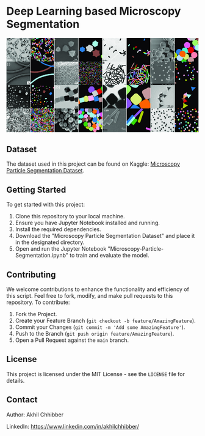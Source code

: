 # Deep Learning based Microscopy Segmentation
<p align="center">
  <img src="https://github.com/akhilchibber/Microscopy-Particle-Segmentation/blob/main/Microscopy-Particle-Segmentation.png?raw=true" alt="earthml Logo">
</p>

## Dataset
The dataset used in this project can be found on Kaggle: [Microscopy Particle Segmentation Dataset](https://www.kaggle.com/datasets/batuhanyil/electron-microscopy-particle-segmentation/data). 

## Getting Started
To get started with this project:

1. Clone this repository to your local machine.
2. Ensure you have Jupyter Notebook installed and running.
3. Install the required dependencies.
4. Download the "Microscopy Particle Segmentation Dataset" and place it in the designated directory.
5. Open and run the Jupyter Notebook "Microscopy-Particle-Segmentation.ipynb" to train and evaluate the model.

## Contributing
We welcome contributions to enhance the functionality and efficiency of this script. Feel free to fork, modify, and make pull requests to this repository. To contribute:

1. Fork the Project.
2. Create your Feature Branch (`git checkout -b feature/AmazingFeature`).
3. Commit your Changes (`git commit -m 'Add some AmazingFeature'`).
4. Push to the Branch (`git push origin feature/AmazingFeature`).
5. Open a Pull Request against the `main` branch.

## License

This project is licensed under the MIT License - see the `LICENSE` file for details.

## Contact

Author: Akhil Chhibber

LinkedIn: https://www.linkedin.com/in/akhilchhibber/
